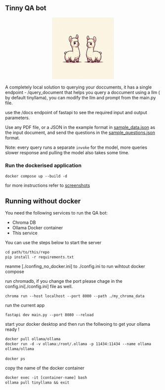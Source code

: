 ## Tinny QA bot

<p align="center">
  <img src="./docs/logo.jpg" alt="Logo" width="200"/>
</p>

A completely local solution to querying your doccuments, it has a single endpoint
    - /query_document
that helps you query a doccument using a llm ( by default tinyllama), you can modify
the llm and prompt from the main.py file.

use the /docs endpoint of fastapi to see the required input and output parameters.

Use any PDF file, or a JSON in the example format in [sample_data.json](./sample_data.json) as the input document, and send the questions in the [sample_questions.json](./sample_questions.json) format.


Note: every query runs a separate `invoke` for the model, more queries 
slower response and pulling the model also takes some time.


### Run the dockerised application

```
docker compose up --build -d
```

for more instructions refer to [screenshots](./additional_screenshots.md)

## Running without docker

You need the following services to run the QA bot:
- Chroma DB
- Ollama Docker container
- This service

You  can use the steps below to start the server

```shell
cd path/to/this/repo
pip install -r requirements.txt
```

reanme [./confing_no_docker.ini] to ./config.ini to run wihtout docker compose

run chromadb, if you change the port please chage in the config.ini[./config.ini]
file as well.

```shell
chroma run --host localhost --port 8000 --path ./my_chroma_data
```

run the current app
```
fastapi dev main.py --port 8080 --reload
```

start your docker desktop and then run the follwoing to
get your ollama ready !
```shell
docker pull ollama/ollama
docker run -d -v ollama:/root/.ollama -p 11434:11434 --name ollama ollama/ollama

docker ps
```
copy the name of the docker container

```shell
docker exec -it [container-name] bash
ollama pull tinyllama && exit
```
